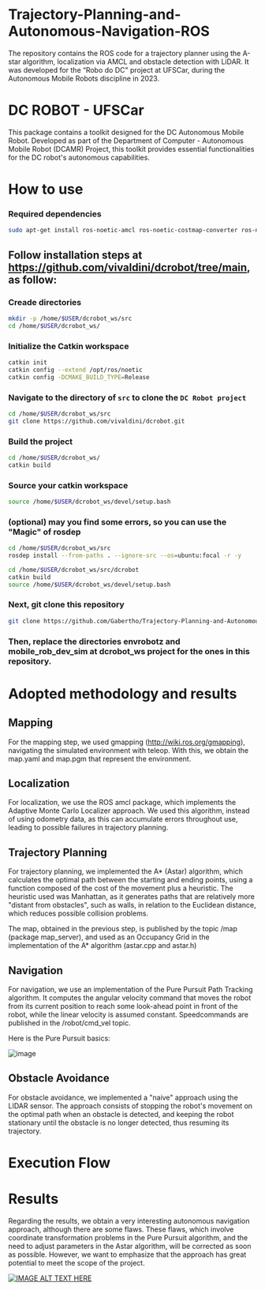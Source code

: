 # Trajectory-Planning-and-Autonomous-Navigation-ROS
The repository contains the ROS code for a trajectory planner using the A-star algorithm, localization via AMCL and obstacle detection with LiDAR. It was developed for the “Robo do DC" project at UFSCar, during the Autonomous Mobile Robots discipline in 2023.


# DC ROBOT - UFSCar

This package contains a toolkit designed for the DC Autonomous Mobile Robot. Developed as part of the Department of Computer - Autonomous Mobile Robot (DCAMR) Project, this toolkit provides essential functionalities for the DC robot's autonomous capabilities.

    	
# How to use


### Required dependencies

```bash
sudo apt-get install ros-noetic-amcl ros-noetic-costmap-converter ros-noetic-depthimage-to-laserscan ros-noetic-dynamic-reconfigure ros-noetic-ddynamic-reconfigure ros-noetic-ddynamic-reconfigure-dbgsym ros-noetic-ddynamic-reconfigure-python ros-noetic-geometry2 ros-noetic-hector-slam ros-noetic-hector-gazebo-plugins ros-noetic-move-base ros-noetic-move-base-flex ros-noetic-navigation ros-noetic-openslam-gmapping ros-noetic-rplidar-ros ros-noetic-slam-gmapping ros-noetic-spatio-temporal-voxel-layer ros-noetic-teb-local-planner ros-noetic-teleop-twist-keyboard ros-noetic-teleop-twist-joy ros-noetic-urg-node ros-noetic-rtabmap ros-noetic-rtabmap-ros ros-noetic-octomap ros-noetic-octomap-ros ros-noetic-octomap-rviz-plugins ros-noetic-octomap-server ros-noetic-octovis ros-noetic-imu-filter-madgwick ros-noetic-robot-localization ros-noetic-robot-pose-ekf ros-noetic-pointcloud-to-laserscan ros-noetic-rosbridge-server ros-noetic-map-server ros-noetic-realsense2-camera ros-noetic-realsense2-description ros-noetic-cmake-modules ros-noetic-velodyne-gazebo-plugins ros-noetic-ompl ros-noetic-navfn ros-noetic-dwa-local-planner ros-noetic-global-planner ros-noetic-costmap-2d ros-noetic-robot-self-filter ros-noetic-ros-numpy ros-noetic-pcl-ros ros-noetic-pcl-conversions ros-noetic-grid-map-costmap-2d ros-noetic-grid-map-ros ros-noetic-grid-map-filters ros-noetic-grid-map-visualization ros-noetic-tf2-tools pcl-tools ros-noetic-roscpp ros-noetic-std-msgs ros-noetic-geometry-msgs ros-noetic-nav-msgs ros-noetic-ackermann-msgs ros-noetic-tf2 ros-noetic-tf2-ros ros-noetic-rospy ros-noetic-roslaunch ros-noetic-robot-state-publisher ros-noetic-rviz ros-noetic-joint-state-publisher-gui ros-noetic-gazebo-ros ros-noetic-orocos-kdl libopencv-dev


```

## Follow installation steps at https://github.com/vivaldini/dcrobot/tree/main, as follow:

### Creade directories
```bash
mkdir -p /home/$USER/dcrobot_ws/src
cd /home/$USER/dcrobot_ws/
```


### Initialize the Catkin workspace
```bash
catkin init
catkin config --extend /opt/ros/noetic
catkin config -DCMAKE_BUILD_TYPE=Release
```

### Navigate to the directory of `src` to clone the `DC Robot project`

```bash
cd /home/$USER/dcrobot_ws/src
git clone https://github.com/vivaldini/dcrobot.git
```

### Build the project
```bash
cd /home/$USER/dcrobot_ws/
catkin build
```

### Source your catkin workspace
```bash
source /home/$USER/dcrobot_ws/devel/setup.bash
```

### (optional) may you find some errors, so you can use the "Magic" of rosdep
```bash
cd /home/$USER/dcrobot_ws/src
rosdep install --from-paths . --ignore-src --os=ubuntu:focal -r -y

cd /home/$USER/dcrobot_ws/src/dcrobot
catkin build
source /home/$USER/dcrobot_ws/devel/setup.bash

```


### Next, git clone this repository
```bash
git clone https://github.com/Gabertho/Trajectory-Planning-and-Autonomous-Navigation-ROS.git
```
### Then, replace the directories envrobotz and mobile_rob_dev_sim at dcrobot_ws project for the ones in this repository.



# Adopted methodology and results

## Mapping
For the mapping step, we used gmapping (http://wiki.ros.org/gmapping), navigating the simulated environment with teleop. With this, we obtain the map.yaml and map.pgm that represent the environment.

## Localization

For localization, we use the ROS amcl package, which implements the Adaptive Monte Carlo Localizer approach. We used this algorithm, instead of using odometry data, as this can accumulate errors throughout use, leading to possible failures in trajectory planning.


## Trajectory Planning
For trajectory planning, we implemented the A* (Astar) algorithm, which calculates the optimal path between the starting and ending points, using a function composed of the cost of the movement plus a heuristic. The heuristic used was Manhattan, as it generates paths that are relatively more "distant from obstacles", such as walls, in relation to the Euclidean distance, which reduces possible collision problems.

The map, obtained in the previous step, is published by the topic /map (package map_server), and used as an Occupancy Grid in the implementation of the A* algorithm (astar.cpp and astar.h)

## Navigation 
For navigation, we use an implementation of the Pure Pursuit Path Tracking algorithm. It computes the angular velocity command that moves the robot from its current position to reach some look-ahead point in front of the robot, while the linear velocity is assumed constant. Speed ​​commands are published in the /robot/cmd_vel topic.

Here is the Pure Pursuit basics:

![image](https://github.com/Gabertho/Trajectory-Planning-and-Autonomous-Navigation-ROS/assets/59297927/ba97dad3-22a8-498d-80a7-e57c5ba30f24)


## Obstacle Avoidance
For obstacle avoidance, we implemented a "naive" approach using the LIDAR sensor. The approach consists of stopping the robot's movement on the optimal path when an obstacle is detected, and keeping the robot stationary until the obstacle is no longer detected, thus resuming its trajectory.



# Execution Flow


# Results

Regarding the results, we obtain a very interesting autonomous navigation approach, although there are some flaws.
These flaws, which involve coordinate transformation problems in the Pure Pursuit algorithm, and the need to adjust parameters in the Astar algorithm, will be corrected as soon as possible. However, we want to emphasize that the approach has great potential to meet the scope of the project.


[![IMAGE ALT TEXT HERE](https://img.youtube.com/vi/JWlF2P1npUk/0.jpg)](https://www.youtube.com/watch?v=JWlF2P1npUk)













